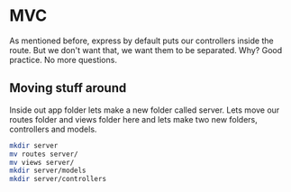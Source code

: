 # MVC
As mentioned before, express by default puts our controllers inside the route. But we don't want that, we want them to be separated. Why? Good practice. No more questions.

## Moving stuff around
Inside out app folder lets make a new folder called server. Lets move our routes folder and views folder here and lets make two new folders, controllers and models.
```bash
mkdir server
mv routes server/
mv views server/
mkdir server/models
mkdir server/controllers
```
